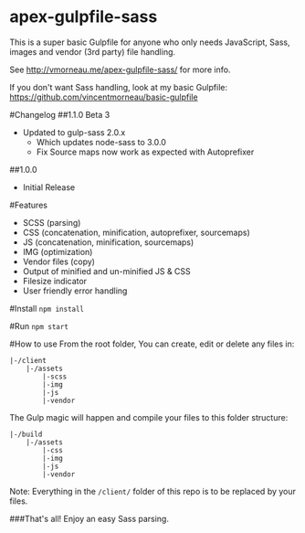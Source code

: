 # apex-gulpfile-sass
This is a super basic Gulpfile for anyone who only needs JavaScript, Sass, images and vendor (3rd party) file handling.

See http://vmorneau.me/apex-gulpfile-sass/ for more info.

If you don't want Sass handling, look at my basic Gulpfile: https://github.com/vincentmorneau/basic-gulpfile

#Changelog
##1.1.0 Beta 3
- Updated to gulp-sass 2.0.x
	+ Which updates node-sass to 3.0.0
	+ Fix Source maps now work as expected with Autoprefixer

##1.0.0
- Initial Release

#Features
- SCSS (parsing)
- CSS (concatenation, minification, autoprefixer, sourcemaps)
- JS (concatenation, minification, sourcemaps)
- IMG (optimization)
- Vendor files (copy)
- Output of minified and un-minified JS & CSS
- Filesize indicator
- User friendly error handling

#Install
```npm install```

#Run
```npm start```

#How to use
From the root folder, You can create, edit or delete any files in:
```
|-/client
	|-/assets
		|-scss
		|-img
		|-js
		|-vendor
```

The Gulp magic will happen and compile your files to this folder structure:

```
|-/build
	|-/assets
		|-css
		|-img
		|-js
		|-vendor
```

Note: Everything in the ```/client/``` folder of this repo is to be replaced by your files.

###That's all! Enjoy an easy Sass parsing.